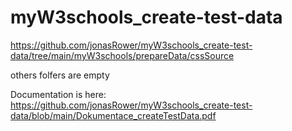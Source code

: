 # myW3schools_create-test-data
https://github.com/jonasRower/myW3schools_create-test-data/tree/main/myW3schools/prepareData/cssSource

others folfers are empty


Documentation is here:
https://github.com/jonasRower/myW3schools_create-test-data/blob/main/Dokumentace_createTestData.pdf
